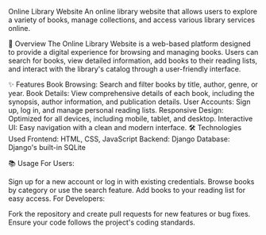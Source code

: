Online Library Website
An online library website that allows users to explore a variety of books, manage collections, and access various library services online.

📜 Overview
The Online Library Website is a web-based platform designed to provide a digital experience for browsing and managing books. Users can search for books,
view detailed information, add books to their reading lists, and interact with the library's catalog through a user-friendly interface.

✨ Features
Book Browsing: Search and filter books by title, author, genre, or year.
Book Details: View comprehensive details of each book, including the synopsis, author information, and publication details.
User Accounts: Sign up, log in, and manage personal reading lists.
Responsive Design: Optimized for all devices, including mobile, tablet, and desktop.
Interactive UI: Easy navigation with a clean and modern interface.
🛠️ Technologies Used
Frontend: HTML, CSS, JavaScript
Backend: Django
Database: Django's built-in SQLite

📚 Usage
For Users:

Sign up for a new account or log in with existing credentials.
Browse books by category or use the search feature.
Add books to your reading list for easy access.
For Developers:

Fork the repository and create pull requests for new features or bug fixes.
Ensure your code follows the project's coding standards.
